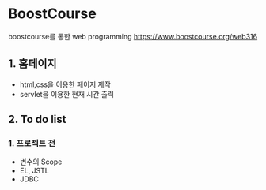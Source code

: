 # BoostCourse
boostcourse를 통한 web programming 
https://www.boostcourse.org/web316

## 1. 홈페이지
  * html,css을 이용한 페이지 제작
  * servlet을 이용한 현재 시간 출력
  
## 2. To do list
  ### 1. 프로젝트 전
   * 변수의 Scope
   * EL, JSTL
   * JDBC
  
